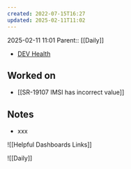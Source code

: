 ```yaml
---
created: 2022-07-15T16:27
updated: 2025-02-11T11:02
---
```

2025-02-11 11:01
Parent:: [[Daily]] 

- [DEV Health](https://health-configdev.mixtelematics.com/public/mapshow.htm?id=2001&mapid=1A35514B-E08F-4B7C-90B8-CD1774AE8CA3)

## Worked on

- [[SR-19107 IMSI has incorrect value]]

## Notes

- xxx

![[Helpful Dashboards Links]]

![[Daily]]

